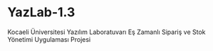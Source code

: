 # YazLab-1.3
Kocaeli Üniversitesi Yazılım Laboratuvarı Eş Zamanlı Sipariş ve Stok Yönetimi Uygulaması Projesi
